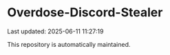 # Overdose-Discord-Stealer

Last updated: 2025-06-11 11:27:19

This repository is automatically maintained.
